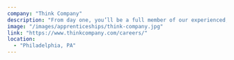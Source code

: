 ```yaml
---
company: "Think Company"
description: "From day one, you’ll be a full member of our experienced, cross-functional teams doing hands-on development and QA work on both internal and client projects. You'll receive mentoring and coaching from your coworkers, plus we’ll work with you to develop a personalized training plan. By the time you're done the apprenticeship, you'll be ready to develop and test pattern libraries, full-stack web applications, and JavaScript single-page applications."
image: "/images/apprenticeships/think-company.jpg"
link: "https://www.thinkcompany.com/careers/"
location:
  - "Philadelphia, PA"
---
```

